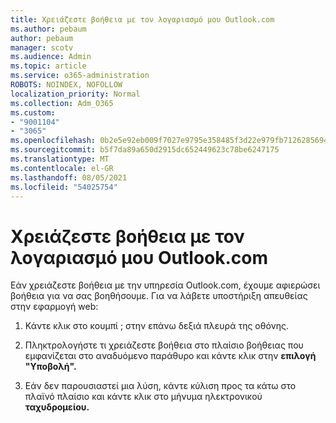 ```yaml
---
title: Χρειάζεστε βοήθεια με τον λογαριασμό μου Outlook.com
ms.author: pebaum
author: pebaum
manager: scotv
ms.audience: Admin
ms.topic: article
ms.service: o365-administration
ROBOTS: NOINDEX, NOFOLLOW
localization_priority: Normal
ms.collection: Adm_O365
ms.custom:
- "9001104"
- "3065"
ms.openlocfilehash: 0b2e5e92eb009f7027e9795e358485f3d22e979fb7126285694dd2b3a7ea70b7
ms.sourcegitcommit: b5f7da89a650d2915dc652449623c78be6247175
ms.translationtype: MT
ms.contentlocale: el-GR
ms.lasthandoff: 08/05/2021
ms.locfileid: "54025754"
---
```

# <a name="need-help-with-my-outlookcom-account"></a>Χρειάζεστε βοήθεια με τον λογαριασμό μου Outlook.com

Εάν χρειάζεστε βοήθεια με την υπηρεσία Outlook.com, έχουμε αφιερώσει βοήθεια για να σας βοηθήσουμε. Για να λάβετε υποστήριξη απευθείας στην εφαρμογή web: 

1. Κάντε κλικ στο κουμπί ; στην επάνω δεξιά πλευρά της οθόνης. 

2. Πληκτρολογήστε τι χρειάζεστε βοήθεια στο πλαίσιο βοήθειας που εμφανίζεται στο αναδυόμενο παράθυρο και κάντε κλικ στην **επιλογή "Υποβολή".** 

3. Εάν δεν παρουσιαστεί μια λύση, κάντε κύλιση προς τα κάτω στο πλαϊνό πλαίσιο και κάντε κλικ στο μήνυμα ηλεκτρονικού **ταχυδρομείου.**
